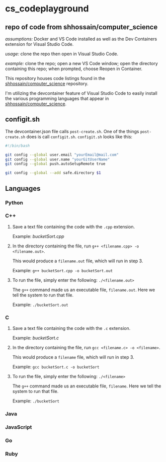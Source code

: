 # cs_codeplayground

## repo of code from shhossain/computer_science

*assumptions:* Docker and VS Code installed as well as the Dev Containers extension for Visual Studio Code.

*usage:* clone the repo then open in Visual Studio Code.

*example:* clone the repo; open a new VS Code window; open the directory containing this repo; when prompted, choose Reopen in Container.

This repository houses code listings found in the [shhossain/computer_science](https://github.com/shhossain/computer_science) repository.

I'm utilizing the devcontainer feature of Visual Studio Code to easily install the various programming languages that appear in [shhossain/computer_science](https://github.com/shhossain/computer_science).

## configit.sh

The devcontainer.json file calls `post-create.sh`. One of the things `post-create.sh` does is call `configit.sh`. `configit.sh` looks like this:

```bash
#!/bin/bash

git config --global user.email "yourEmail@mail.com"
git config --global user.name "yourGitUserName"
git config --global push.autoSetupRemote true

git config --global --add safe.directory $1
```

## Languages

### Python

### C++

1. Save a text file containing the code with the `.cpp` extension.

   Example: *bucketSort.cpp*

2. In the directory containing the file, run `g++ <filename.cpp> -o <filename.out>`.

   This would produce a `filename.out` file, which will run in step 3.

   Example: `g++ bucketSort.cpp -o bucketSort.out`

3. To run the file, simply enter the following: `./<filename.out>`

   The `g++` command made us an executable file, `filename.out`. Here we tell the system to run that file.

   Example: `./bucketSort.out`

### C

1. Save a text file containing the code with the `.c` extension.

   Example: *bucketSort.c*

2. In the directory containing the file, run `gcc <filename.c> -o <filename>`.

   This would produce a `filename` file, which will run in step 3.

   Example: `gcc bucketSort.c -o bucketSort`

3. To run the file, simply enter the following: `./<filename>`

   The `g++` command made us an executable file, `filename`. Here we tell the system to run that file.

   Example: `./bucketSort`

### Java

### JavaScript

### Go

### Ruby
